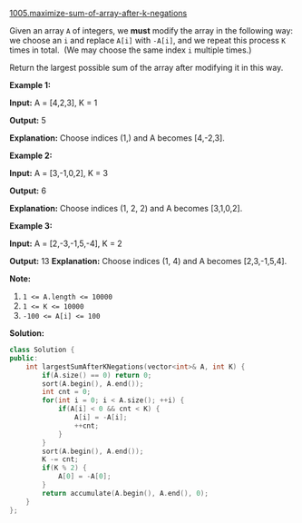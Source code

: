 [1005.maximize-sum-of-array-after-k-negations](https://leetcode.com/problems/maximize-sum-of-array-after-k-negations/)  

Given an array `A` of integers, we **must** modify the array in the following way: we choose an `i` and replace `A[i]` with `-A[i]`, and we repeat this process `K` times in total.  (We may choose the same index `i` multiple times.)

Return the largest possible sum of the array after modifying it in this way.

**Example 1:**

  
**Input:** A = \[4,2,3\], K = 1
  
**Output:** 5
  
**Explanation:** Choose indices (1,) and A becomes \[4,-2,3\].
  

**Example 2:**

  
**Input:** A = \[3,-1,0,2\], K = 3
  
**Output:** 6
  
**Explanation:** Choose indices (1, 2, 2) and A becomes \[3,1,0,2\].
  

**Example 3:**

  
**Input:** A = \[2,-3,-1,5,-4\], K = 2
  
**Output:** 13 **Explanation:** Choose indices (1, 4) and A becomes \[2,3,-1,5,4\].
  

**Note:**

1.  `1 <= A.length <= 10000`
2.  `1 <= K <= 10000`
3.  `-100 <= A[i] <= 100`  



**Solution:**  

```cpp
class Solution {
public:
    int largestSumAfterKNegations(vector<int>& A, int K) {
        if(A.size() == 0) return 0;
        sort(A.begin(), A.end());
        int cnt = 0;
        for(int i = 0; i < A.size(); ++i) {
            if(A[i] < 0 && cnt < K) {
                A[i] = -A[i];
                ++cnt;
            }
        }
        sort(A.begin(), A.end());
        K -= cnt;
        if(K % 2) {
            A[0] = -A[0];
        }
        return accumulate(A.begin(), A.end(), 0);
    }
};
```
      